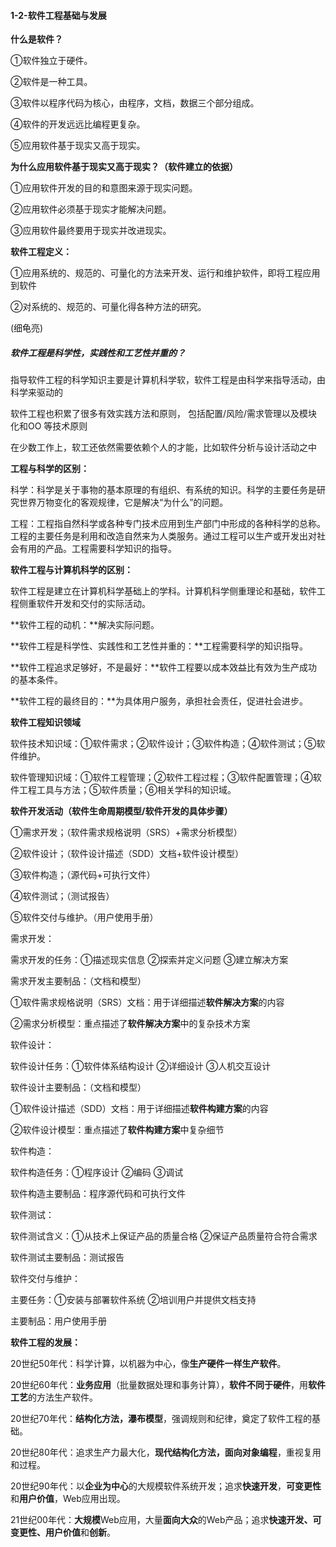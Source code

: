 #### **1-2-软件工程基础与发展**

**什么是软件？**

①软件独立于硬件。

②软件是一种工具。

③软件以程序代码为核心，由程序，文档，数据三个部分组成。

④软件的开发远远比编程更复杂。

⑤应用软件基于现实又高于现实。

**为什么应用软件基于现实又高于现实？（软件建立的依据）**

①应用软件开发的目的和意图来源于现实问题。

②应用软件必须基于现实才能解决问题。

③应用软件最终要用于现实并改进现实。





**软件工程定义：**

①应用系统的、规范的、可量化的方法来开发、运行和维护软件，即将工程应用到软件

②对系统的、规范的、可量化得各种方法的研究。

(细龟亮)

 

##### **软件工程是科学性，实践性和工艺性并重的？**

指导软件工程的科学知识主要是计算机科学软，软件工程是由科学来指导活动，由科学来驱动的

软件工程也积累了很多有效实践方法和原则， 包括配置/风险/需求管理以及模块化和OO 等技术原则

在少数工作上，软工还依然需要依赖个人的才能，比如软件分析与设计活动之中



**工程与科学的区别：** 

科学：科学是关于事物的基本原理的有组织、有系统的知识。科学的主要任务是研究世界万物变化的客观规律，它是解决“为什么”的问题。

工程：工程指自然科学或各种专门技术应用到生产部门中形成的各种科学的总称。工程的主要任务是利用和改造自然来为人类服务。通过工程可以生产或开发出对社会有用的产品。工程需要科学知识的指导。





**软件工程与计算机科学的区别：**

软件工程是建立在计算机科学基础上的学科。计算机科学侧重理论和基础，软件工程侧重软件开发和交付的实际活动。



**软件工程的动机：**解决实际问题。

**软件工程是科学性、实践性和工艺性并重的：**工程需要科学的知识指导。

**软件工程追求足够好，不是最好：**软件工程要以成本效益比有效为生产成功的基本条件。

**软件工程的最终目的：**为具体用户服务，承担社会责任，促进社会进步。

 

**软件工程知识领域**

软件技术知识域：①软件需求；②软件设计；③软件构造；④软件测试；⑤软件维护。

软件管理知识域：①软件工程管理；②软件工程过程；③软件配置管理；④软件工程工具与方法；⑤软件质量；⑥相关学科的知识域。





**软件开发活动（软件生命周期模型/软件开发的具体步骤）**

①需求开发；（软件需求规格说明（SRS）+需求分析模型）

②软件设计；（软件设计描述（SDD）文档+软件设计模型）

③软件构造；（源代码+可执行文件）

④软件测试；（测试报告）

⑤软件交付与维护。（用户使用手册）



需求开发：

需求开发的任务：①描述现实信息 ②探索并定义问题 ③建立解决方案

需求开发主要制品：（文档和模型）

①软件需求规格说明（SRS）文档：用于详细描述**软件解决方案**的内容

②需求分析模型：重点描述了**软件解决方案**中的复杂技术方案

 

软件设计：

软件设计任务：①软件体系结构设计 ②详细设计 ③人机交互设计

软件设计主要制品：（文档和模型）

①软件设计描述（SDD）文档：用于详细描述**软件构建方案**的内容

②软件设计模型：重点描述了**软件构建方案**中复杂细节



软件构造：

软件构造任务：①程序设计 ②编码 ③调试

软件构造主要制品：程序源代码和可执行文件

 

软件测试：

软件测试含义：①从技术上保证产品的质量合格 ②保证产品质量符合符合需求

软件测试主要制品：测试报告

 

软件交付与维护：

主要任务：①安装与部署软件系统 ②培训用户并提供文档支持

主要制品：用户使用手册

 

**软件工程的发展：**

20世纪50年代：科学计算，以机器为中心，像**生产硬件一样生产软件**。

20世纪60年代：**业务应用**（批量数据处理和事务计算），**软件不同于硬件**，用**软件工艺**的方法生产软件。

20世纪70年代：**结构化方法，瀑布模型**，强调规则和纪律，奠定了软件工程的基础。

20世纪80年代：追求生产力最大化，**现代结构化方法，面向对象编程**，重视复用和过程。

20世纪90年代：以**企业为中心**的大规模软件系统开发；追求**快速开发**，**可变更性**和**用户价值**，Web应用出现。

21世纪00年代：**大规模**Web应用，大量**面向大众**的Web产品；追求**快速开发、可变更性、用户价值**和**创新**。


